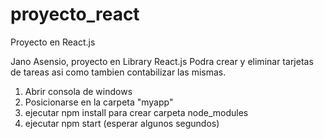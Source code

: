 # proyecto_react
Proyecto en React.js

Jano Asensio, proyecto en Library React.js
Podra crear y eliminar tarjetas de tareas asi como tambien contabilizar las mismas.

1) Abrir consola de windows
2) Posicionarse en la carpeta "myapp"
3) ejecutar npm install para crear carpeta node_modules
4) ejecutar npm start (esperar algunos segundos)
